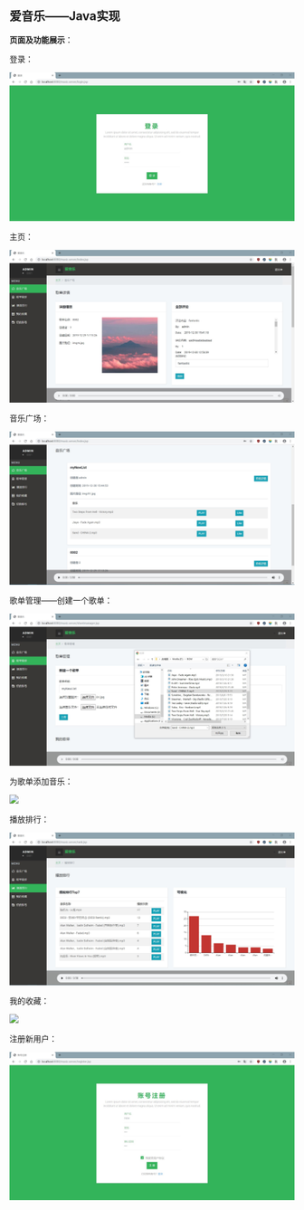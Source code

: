 ## 爱音乐——Java实现


**页面及功能展示**：

登录：

![](login.jpg)

主页：

![](index.jpg)

音乐广场：

![](playground.jpg)

歌单管理——创建一个歌单：

![](newSheet.jpg)

为歌单添加音乐：

![](D:addMusic.jpg)

播放排行：

![](rank.jpg)

我的收藏：

![](D:collection.jpg)

注册新用户：

![](register.jpg)
